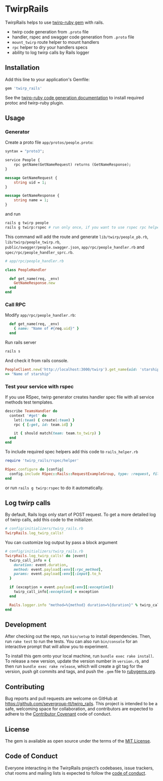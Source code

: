# TwirpRails

TwirpRails helps to use [twirp-ruby gem](https://github.com/twitchtv/twirp-ruby) with rails.

 * twirp code generation from ```.proto``` file
 * handler, rspec and swagger code generation from ```.proto``` file
 * `mount_twirp` route helper to mount handlers
 * `rpc` helper to dry your handlers specs
 * ability to log twirp calls by Rails logger

## Installation

Add this line to your application's Gemfile:

```ruby
gem 'twirp_rails'
```

See the [twirp-ruby code generation documentation](https://github.com/twitchtv/twirp-ruby/wiki/Code-Generation) 
to install required protoc and twirp-ruby plugin.

## Usage

### Generator

Create a proto file ```app/protos/people.proto```:
```proto
syntax = "proto3";

service People {
    rpc getName(GetNameRequest) returns (GetNameResponse);
}

message GetNameRequest {
    string uid = 1;
}

message GetNameResponse {
    string name = 1;
}
```

and run

```sh
rails g twirp people
rails g twirp:rspec # run only once, if you want to use rspec rpc helper
```

This command will add the route and generate ```lib/twirp/people_pb.rb```, ```lib/twirp/people_twirp.rb```,  
```public/swagger/people.swagger.json```,  ```app/rpc/people_handler.rb``` and ```spec/rpc/people_handler_sprc.rb```.
```ruby
# app/rpc/people_handler.rb

class PeopleHandler

  def get_name(req, _env)
    GetNameResponse.new
  end
end
```

### Call RPC

Modify ```app/rpc/people_handler.rb```:
```ruby
  def get_name(req, _env)
    { name: "Name of #{req.uid}" }
  end
```

Run rails server
```sh
rails s
```

And check it from rails console.
```ruby
PeopleClient.new('http://localhost:3000/twirp').get_name(uid: 'starship').data.name
=> "Name of starship"
```

### Test your service with rspec

If you use RSpec, twirp generator creates handler spec file with all service methods test templates. 

```ruby
describe TeamsHandler do
  context '#get' do
    let(:team) { create(:team) } 
    rpc { [:get, id: team.id] }

    it { should match(team: team.to_twirp) }
  end
end
```

To include required spec helpers add this code to ```rails_helper.rb```
```ruby
require 'twirp_rails/rspec/helper'

RSpec.configure do |config|
  config.include RSpec::Rails::RequestExampleGroup, type: :request, file_path: %r{spec/api}
end 
```

or run ```rails g twirp:rspec``` to do it automatically.

## Log twirp calls

By default, Rails logs only start of POST request. To get a more detailed log of twirp calls, add this code to the initializer.

```ruby
# config/initializers/twirp_rails.rb
TwirpRails.log_twirp_calls!
```

You can customize log output by pass a block argument

```ruby
# config/initializers/twirp_rails.rb
TwirpRails.log_twirp_calls! do |event|
  twirp_call_info = {
    duration: event.duration,
    method: event.payload[:env][:rpc_method],
    params: event.payload[:env][:input].to_h
  }

  if (exception = event.payload[:env][:exception])
    twirp_call_info[:exception] = exception
  end

  Rails.logger.info "method=%{method} duration=%{duration}" % twirp_call_info
end
```

## Development

After checking out the repo, run `bin/setup` to install dependencies. Then, run `rake test` to run the tests. You can also run `bin/console` for an interactive prompt that will allow you to experiment.

To install this gem onto your local machine, run `bundle exec rake install`. To release a new version, update the version number in `version.rb`, and then run `bundle exec rake release`, which will create a git tag for the version, push git commits and tags, and push the `.gem` file to [rubygems.org](https://rubygems.org).

## Contributing

Bug reports and pull requests are welcome on GitHub at https://github.com/severgroup-tt/twirp_rails. This project is intended to be a safe, welcoming space for collaboration, and contributors are expected to adhere to the [Contributor Covenant](http://contributor-covenant.org) code of conduct.

## License

The gem is available as open source under the terms of the [MIT License](https://opensource.org/licenses/MIT).

## Code of Conduct

Everyone interacting in the TwirpRails project’s codebases, issue trackers, chat rooms and mailing lists is expected to follow the [code of conduct](https://github.com/[USERNAME]/twirp_rails/blob/master/CODE_OF_CONDUCT.md).
